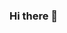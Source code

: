 ### Hi there 👋

<!--
**yangzhibo-creator/yangzhibo-creator** is a ✨ _special_ ✨ repository because its `README.md` (this file) appears on your GitHub profile.

Here are some ideas to get you started:

<br />

我是草堂心梦处，目前是一个算法工程师。

常用的编程语言是 Python。

正在学习 C++。

喜欢唱、跳、rap。

我会给大家带来一些我自己立项,打码的开源项目,希望大家多多期待。

<br />
